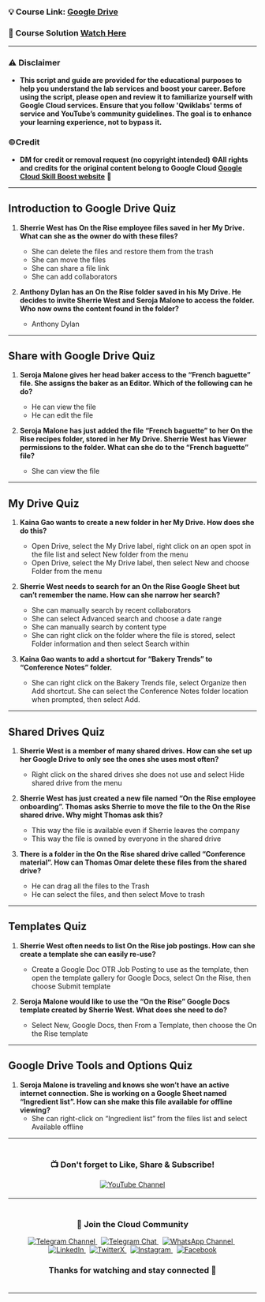 
### 💡 Course Link: [Google Drive](https://www.cloudskillsboost.google/course_templates/199)

### 🚀 Course Solution [Watch Here](https://youtu.be/itdlH1qHTyA)

---

### ⚠️ Disclaimer
- **This script and guide are provided for  the educational purposes to help you understand the lab services and boost your career. Before using the script, please open and review it to familiarize yourself with Google Cloud services. Ensure that you follow 'Qwiklabs' terms of service and YouTube’s community guidelines. The goal is to enhance your learning experience, not to bypass it.**

### ©Credit
- **DM for credit or removal request (no copyright intended) ©All rights and credits for the original content belong to Google Cloud [Google Cloud Skill Boost website](https://www.cloudskillsboost.google/)** 🙏

---

## **Introduction to Google Drive Quiz**

1. **Sherrie West has On the Rise employee files saved in her My Drive. What can she as the owner do with these files?**  
   - She can delete the files and restore them from the trash  
   - She can move the files  
   - She can share a file link  
   - She can add collaborators

2. **Anthony Dylan has an On the Rise folder saved in his My Drive. He decides to invite Sherrie West and Seroja Malone to access the folder. Who now owns the content found in the folder?**  
   - Anthony Dylan

---

## **Share with Google Drive Quiz**

1. **Seroja Malone gives her head baker access to the “French baguette” file. She assigns the baker as an Editor. Which of the following can he do?**  
   - He can view the file  
   - He can edit the file

2. **Seroja Malone has just added the file “French baguette” to her On the Rise recipes folder, stored in her My Drive. Sherrie West has Viewer permissions to the folder. What can she do to the “French baguette” file?**  
   - She can view the file

---

## **My Drive Quiz**

1. **Kaina Gao wants to create a new folder in her My Drive. How does she do this?**  
   - Open Drive, select the My Drive label, right click on an open spot in the file list and select New folder from the menu  
   - Open Drive, select the My Drive label, then select New and choose Folder from the menu

2. **Sherrie West needs to search for an On the Rise Google Sheet but can’t remember the name. How can she narrow her search?**  
   - She can manually search by recent collaborators  
   - She can select Advanced search and choose a date range  
   - She can manually search by content type  
   - She can right click on the folder where the file is stored, select Folder information and then select Search within

3. **Kaina Gao wants to add a shortcut for “Bakery Trends” to “Conference Notes” folder.**  
   - She can right click on the Bakery Trends file, select Organize then Add shortcut. She can select the Conference Notes folder location when prompted, then select Add.

---

## **Shared Drives Quiz**

1. **Sherrie West is a member of many shared drives. How can she set up her Google Drive to only see the ones she uses most often?**  
   - Right click on the shared drives she does not use and select Hide shared drive from the menu

2. **Sherrie West has just created a new file named “On the Rise employee onboarding”. Thomas asks Sherrie to move the file to the On the Rise shared drive. Why might Thomas ask this?**  
   - This way the file is available even if Sherrie leaves the company  
   - This way the file is owned by everyone in the shared drive

3. **There is a folder in the On the Rise shared drive called “Conference material”. How can Thomas Omar delete these files from the shared drive?**  
   - He can drag all the files to the Trash  
   - He can select the files, and then select Move to trash

---

## **Templates Quiz**

1. **Sherrie West often needs to list On the Rise job postings. How can she create a template she can easily re-use?**  
   - Create a Google Doc OTR Job Posting to use as the template, then open the template gallery for Google Docs, select On the Rise, then choose Submit template

2. **Seroja Malone would like to use the “On the Rise” Google Docs template created by Sherrie West. What does she need to do?**  
   - Select New, Google Docs, then From a Template, then choose the On the Rise template

---

## **Google Drive Tools and Options Quiz**

1. **Seroja Malone is traveling and knows she won’t have an active internet connection. She is working on a Google Sheet named “Ingredient list”. How can she make this file available for offline viewing?**  
   - She can right-click on “Ingredient list” from the files list and select Available offline

---


<div align="center" style="padding: 5px;">
  <h3>📺 Don't forget to Like, Share & Subscribe!</h3>

  <a href="https://www.youtube.com/@techcps">
    <img src="https://img.shields.io/badge/YouTube-TechCPS-FF0000?style=for-the-badge&logo=youtube&logoColor=white" alt="YouTube Channel">
  </a>
</div>

---

<div align="center" style="padding: 5px;">
  <h3>📱 Join the Cloud Community</h3>

  <a href="https://t.me/Techcps">
    <img src="https://img.shields.io/badge/Telegram_Channel-0088cc?style=for-the-badge&logo=telegram&logoColor=white" alt="Telegram Channel">
  </a>
  &nbsp;
  <a href="https://t.me/Techcpschat">
    <img src="https://img.shields.io/badge/Telegram_Chat-0088cc?style=for-the-badge&logo=telegram&logoColor=white" alt="Telegram Chat">
  </a>
  &nbsp;
  <a href="https://whatsapp.com/channel/0029Va9nne147XeIFkXYv71A">
    <img src="https://img.shields.io/badge/WhatsApp_Channel-25D366?style=for-the-badge&logo=whatsapp&logoColor=white" alt="WhatsApp Channel">
  </a>
  &nbsp;
  <a href="https://www.linkedin.com/company/techcps/">
    <img src="https://img.shields.io/badge/LinkedIn-TechCPS-0077B5?style=for-the-badge&logo=linkedin&logoColor=white" alt="LinkedIn">
  </a>
  &nbsp;
  <a href="https://twitter.com/Techcps_/">
    <img src="https://img.shields.io/badge/TwitterX-TechCPS-000000?style=for-the-badge&logo=x&logoColor=white" alt="TwitterX">
  </a>
  &nbsp;
  <a href="https://instagram.com/techcps/">
    <img src="https://img.shields.io/badge/Instagram-TechCPS-E4405F?style=for-the-badge&logo=instagram&logoColor=white" alt="Instagram">
  </a>
  &nbsp;
  <a href="https://facebook.com/techcps/">
    <img src="https://img.shields.io/badge/Facebook-TechCPS-1877F2?style=for-the-badge&logo=facebook&logoColor=white" alt="Facebook">
  </a>

  <h3>Thanks for watching and stay connected 🙂</h3>
</div>

---
